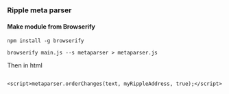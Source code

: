 ### Ripple meta parser


#### Make module from Browserify
```
npm install -g browserify

browserify main.js --s metaparser > metaparser.js
```

Then in html
```

<script>metaparser.orderChanges(text, myRippleAddress, true);</script>
```
